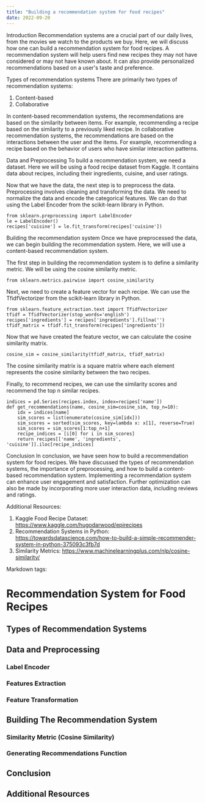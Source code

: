 ```yaml
---
title: "Building a recommendation system for food recipes"
date: 2022-09-20
---
```





Introduction
Recommendation systems are a crucial part of our daily lives, from the movies we watch to the products we buy. Here, we will discuss how one can build a recommendation system for food recipes. A recommendation system will help users find new recipes they may not have considered or may not have known about. It can also provide personalized recommendations based on a user's taste and preference. 

Types of recommendation systems
There are primarily two types of recommendation systems:
1. Content-based 
2. Collaborative 

In content-based recommendation systems, the recommendations are based on the similarity between items. For example, recommending a recipe based on the similarity to a previously liked recipe.
In collaborative recommendation systems, the recommendations are based on the interactions between the user and the items. For example, recommending a recipe based on the behavior of users who have similar interaction patterns.

Data and Preprocessing
To build a recommendation system, we need a dataset. Here we will be using a food recipe dataset from Kaggle. It contains data about recipes, including their ingredients, cuisine, and user ratings. 

Now that we have the data, the next step is to preprocess the data. Preprocessing involves cleaning and transforming the data. We need to normalize the data and encode the categorical features. We can do that using the Label Encoder from the scikit-learn library in Python.

```
from sklearn.preprocessing import LabelEncoder
le = LabelEncoder()
recipes['cuisine'] = le.fit_transform(recipes['cuisine'])
``` 

Building the recommendation system
Once we have preprocessed the data, we can begin building the recommendation system. Here, we will use a content-based recommendation system. 

The first step in building the recommendation system is to define a similarity metric. We will be using the cosine similarity metric. 

```
from sklearn.metrics.pairwise import cosine_similarity
```

Next, we need to create a feature vector for each recipe. We can use the TfidfVectorizer from the scikit-learn library in Python. 

```
from sklearn.feature_extraction.text import TfidfVectorizer
tfidf = TfidfVectorizer(stop_words='english')
recipes['ingredients'] = recipes['ingredients'].fillna('')
tfidf_matrix = tfidf.fit_transform(recipes['ingredients'])
```

Now that we have created the feature vector, we can calculate the cosine similarity matrix. 

```
cosine_sim = cosine_similarity(tfidf_matrix, tfidf_matrix)
```

The cosine similarity matrix is a square matrix where each element represents the cosine similarity between the two recipes. 

Finally, to recommend recipes, we can use the similarity scores and recommend the top n similar recipes. 

```
indices = pd.Series(recipes.index, index=recipes['name'])
def get_recommendations(name, cosine_sim=cosine_sim, top_n=10):
    idx = indices[name]
    sim_scores = list(enumerate(cosine_sim[idx]))
    sim_scores = sorted(sim_scores, key=lambda x: x[1], reverse=True)
    sim_scores = sim_scores[1:top_n+1]
    recipe_indices = [i[0] for i in sim_scores]
    return recipes[['name', 'ingredients', 'cuisine']].iloc[recipe_indices]
```

Conclusion
In conclusion, we have seen how to build a recommendation system for food recipes. We have discussed the types of recommendation systems, the importance of preprocessing, and how to build a content-based recommendation system. Implementing a recommendation system can enhance user engagement and satisfaction. Further optimization can also be made by incorporating more user interaction data, including reviews and ratings. 

Additional Resources:
1. Kaggle Food Recipe Dataset: https://www.kaggle.com/hugodarwood/epirecipes 
2. Recommendation Systems in Python: https://towardsdatascience.com/how-to-build-a-simple-recommender-system-in-python-375093c3fb7d
3. Similarity Metrics: https://www.machinelearningplus.com/nlp/cosine-similarity/ 

Markdown tags:
# Recommendation System for Food Recipes
## Types of Recommendation Systems
## Data and Preprocessing
### Label Encoder
### Features Extraction
### Feature Transformation
## Building The Recommendation System
### Similarity Metric (Cosine Similarity)
### Generating Recommendations Function
## Conclusion
## Additional Resources
